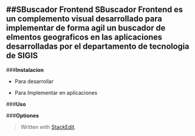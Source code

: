 
##**SBuscador Frontend**
SBuscador Frontend es un complemento visual desarrollado para implementar de forma agil un buscador de elmentos geograficos en las aplicaciones desarrolladas por el departamento de tecnologia de SIGIS 
---------
 
###**Instalacion**

 - Para desarrollar

 - Para Implementar en aplicaciones

###**Uso**

###**Optiones**

> Written with [StackEdit](https://stackedit.io/).
